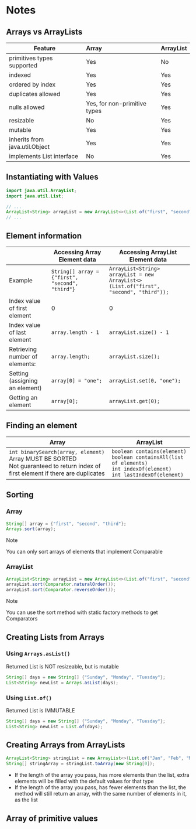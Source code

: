 # Notes

## Arrays vs ArrayLists

| Feature                        | Array                        | ArrayList |
|--------------------------------|:-----------------------------|-----------|
| primitives types supported     | Yes                          | No        |
| indexed                        | Yes                          | Yes       |
| ordered by index               | Yes                          | Yes       |
| duplicates allowed	            | Yes                          | Yes       |
| nulls allowed                  | Yes, for non-primitive types | Yes       |
| resizable                      | No                           | Yes       |
| mutable                        | Yes                          | Yes       |
| inherits from java.util.Object | Yes                          | Yes       |
| implements List interface      | No                           | Yes       |

## Instantiating with Values

```java
import java.util.ArrayList;
import java.util.List;

// ...
ArrayList<String> arrayList = new ArrayList<>(List.of("first", "second", "third"));
// ...
```

## Element information

|                                | Accessing Array Element data	                   | Accessing ArrayList Element data                                                      |
|--------------------------------|-------------------------------------------------|---------------------------------------------------------------------------------------|
| Example                        | `String[] array = {"first", "second", "third"}` | `ArrayList<String> arrayList = new ArrayList<>(List.of("first", "second", "third"));` |
| Index value of first element   | 0                                               | 0                                                                                     |
| Index value of last element    | `array.length - 1`                              | `arrayList.size() - 1`                                                                |
| Retrieving number of elements: | `array.length;`                                 | `arrayList.size();`                                                                   |
| Setting (assigning an element) | `array[0] = "one";`                             | `arrayList.set(0, "one");`                                                            |
| Getting an element             | `array[0];`                                     | `arrayList.get(0);`                                                                   |

## Finding an element

| Array                                                                                                                                      | ArrayList                                                                                                                           |
|--------------------------------------------------------------------------------------------------------------------------------------------|-------------------------------------------------------------------------------------------------------------------------------------|
| `int binarySearch(array, element)`<br/> Array MUST BE SORTED <br/> Not guaranteed to return index of first element if there are duplicates | `boolean contains(element)`<br/> `boolean containsAll(list of elements)`<br/> `int indexOf(element)`<br/>`int lastIndexOf(element)` |

## Sorting

### Array

```java
String[] array = {"first", "second", "third"};
Arrays.sort(array);
```

> [!NOTE]
> You can only sort arrays of elements that implement Comparable

### ArrayList

```java
ArrayList<String> arrayList = new ArrayList<>(List.of("first", "second", "third"));
arrayList.sort(Comparator.naturalOrder());
arrayList.sort(Comparator.reverseOrder());
```

> [!NOTE]
> You can use the sort method with static factory methods to get Comparators

## Creating Lists from Arrays

### Using `Arrays.asList()`

Returned List is NOT resizeable, but is mutable

```java
String[] days = new String[] {"Sunday", "Monday", "Tuesday"};
List<String> newList = Arrays.asList(days);
```

### Using `List.of()`

Returned List is IMMUTABLE

```java
String[] days = new String[] {"Sunday", "Monday", "Tuesday"};
List<String> newList = List.of(days);
```

## Creating Arrays from ArrayLists

```java
ArrayList<String> stringList = new ArrayList<>(List.of("Jan", "Feb", "Mar"));
String[] stringArray = stringList.toArray(new String[0]);
```

* If the length of the array you pass, has more elements than the list, extra elements will be filled with the default
  values for that type
* If the length of the array you pass, has fewer elements than the list, the method will still return an array, with the
  same number of elements in it, as the list

## Array of primitive values


